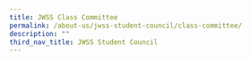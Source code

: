 ```yaml
---
title: JWSS Class Committee
permalink: /about-us/jwss-student-council/class-committee/
description: ""
third_nav_title: JWSS Student Council
---
```

